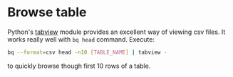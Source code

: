 # Browse table

Python's [tabview](https://github.com/firecat53/tabview) module provides an
excellent way of viewing csv files. It works really well with `bq head`
command. Execute:

```.bash
bq --format=csv head -n10 [TABLE_NAME] | tabview -
```

to quickly browse though first 10 rows of a table.
